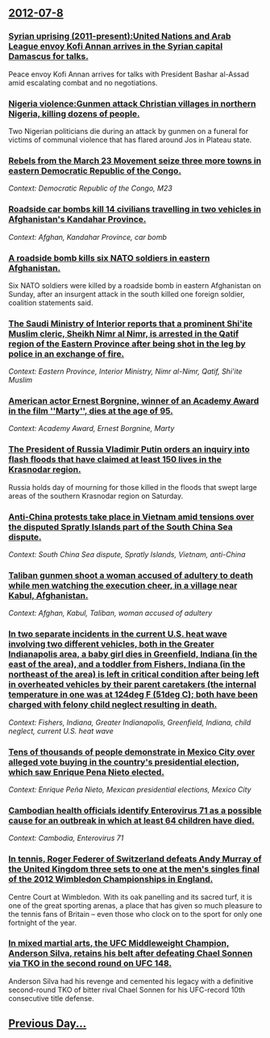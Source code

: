 ## [2012-07-8](/news/2012/07/8/index.md)

### [Syrian uprising (2011-present):United Nations and Arab League envoy Kofi Annan arrives in the Syrian capital Damascus for talks. ](/news/2012/07/8/syrian-uprising-2011apresent-punited-nations-and-arab-league-envoy-kofi-annan-arrives-in-the-syrian-capital-damascus-for-talks.md)
Peace envoy Kofi Annan arrives for talks with President Bashar al-Assad amid escalating combat and no negotiations.

### [Nigeria violence:Gunmen attack Christian villages in northern Nigeria, killing dozens of people. ](/news/2012/07/8/nigeria-violence-pgunmen-attack-christian-villages-in-northern-nigeria-killing-dozens-of-people.md)
Two Nigerian politicians die during an attack by gunmen on a funeral for victims of communal violence that has flared around Jos in Plateau state.

### [Rebels from the March 23 Movement seize three more towns in eastern Democratic Republic of the Congo. ](/news/2012/07/8/rebels-from-the-march-23-movement-seize-three-more-towns-in-eastern-democratic-republic-of-the-congo.md)
_Context: Democratic Republic of the Congo, M23_

### [Roadside car bombs kill 14 civilians travelling in two vehicles in Afghanistan's Kandahar Province. ](/news/2012/07/8/roadside-car-bombs-kill-14-civilians-travelling-in-two-vehicles-in-afghanistan-s-kandahar-province.md)
_Context: Afghan, Kandahar Province, car bomb_

### [A roadside bomb kills six NATO soldiers in eastern Afghanistan. ](/news/2012/07/8/a-roadside-bomb-kills-six-nato-soldiers-in-eastern-afghanistan.md)
Six NATO soldiers were killed by a roadside bomb in eastern Afghanistan on Sunday, after an insurgent attack in the south killed one foreign soldier, coalition statements said.

### [The Saudi Ministry of Interior reports that a prominent Shi'ite Muslim cleric, Sheikh Nimr al Nimr, is arrested in the Qatif region of the Eastern Province after being shot in the leg by police in an exchange of fire. ](/news/2012/07/8/the-saudi-ministry-of-interior-reports-that-a-prominent-shi-ite-muslim-cleric-sheikh-nimr-al-nimr-is-arrested-in-the-qatif-region-of-the-e.md)
_Context: Eastern Province, Interior Ministry, Nimr al-Nimr, Qatif, Shi'ite Muslim_

### [American actor Ernest Borgnine, winner of an Academy Award in the film ''Marty'', dies at the age of 95. ](/news/2012/07/8/american-actor-ernest-borgnine-winner-of-an-academy-award-in-the-film-marty-dies-at-the-age-of-95.md)
_Context: Academy Award, Ernest Borgnine, Marty_

### [The President of Russia Vladimir Putin orders an inquiry into flash floods that have claimed at least 150 lives in the Krasnodar region. ](/news/2012/07/8/the-president-of-russia-vladimir-putin-orders-an-inquiry-into-flash-floods-that-have-claimed-at-least-150-lives-in-the-krasnodar-region.md)
Russia holds day of mourning for those killed in the floods that swept large areas of the southern Krasnodar region on Saturday.

### [Anti-China protests take place in Vietnam amid tensions over the disputed Spratly Islands part of the South China Sea dispute. ](/news/2012/07/8/anti-china-protests-take-place-in-vietnam-amid-tensions-over-the-disputed-spratly-islands-part-of-the-south-china-sea-dispute.md)
_Context: South China Sea dispute, Spratly Islands, Vietnam, anti-China_

### [Taliban gunmen shoot a woman accused of adultery to death while men watching the execution cheer, in a village near Kabul, Afghanistan. ](/news/2012/07/8/taliban-gunmen-shoot-a-woman-accused-of-adultery-to-death-while-men-watching-the-execution-cheer-in-a-village-near-kabul-afghanistan.md)
_Context: Afghan, Kabul, Taliban, woman accused of adultery_

### [In two separate incidents in the current U.S. heat wave involving two different vehicles, both in the Greater Indianapolis area, a baby girl dies in Greenfield, Indiana (in the east of the area), and a toddler from Fishers, Indiana (in the northeast of the area) is left in critical condition after being left in overheated vehicles by their parent caretakers (the internal temperature in one was at 124deg F (51deg C); both have been charged with felony child neglect resulting in death. ](/news/2012/07/8/in-two-separate-incidents-in-the-current-u-s-heat-wave-involving-two-different-vehicles-both-in-the-greater-indianapolis-area-a-baby-girl.md)
_Context: Fishers, Indiana, Greater Indianapolis, Greenfield, Indiana, child neglect, current U.S. heat wave_

### [Tens of thousands of people demonstrate in Mexico City over alleged vote buying in the country's presidential election, which saw Enrique Pena Nieto elected. ](/news/2012/07/8/tens-of-thousands-of-people-demonstrate-in-mexico-city-over-alleged-vote-buying-in-the-country-s-presidential-election-which-saw-enrique-pe.md)
_Context: Enrique Peña Nieto, Mexican presidential elections, Mexico City_

### [Cambodian health officials identify Enterovirus 71 as a possible cause for an outbreak in which at least 64 children have died. ](/news/2012/07/8/cambodian-health-officials-identify-enterovirus-71-as-a-possible-cause-for-an-outbreak-in-which-at-least-64-children-have-died.md)
_Context: Cambodia, Enterovirus 71_

### [In tennis, Roger Federer of Switzerland defeats Andy Murray of the United Kingdom three sets to one at the men's singles final of the 2012 Wimbledon Championships in England. ](/news/2012/07/8/in-tennis-roger-federer-of-switzerland-defeats-andy-murray-of-the-united-kingdom-three-sets-to-one-at-the-men-s-singles-final-of-the-2012-w.md)
Centre Court at Wimbledon. With its oak panelling and its sacred turf, it is one of the great sporting arenas, a place that has given so much pleasure to the tennis fans of Britain &ndash; even those who clock on to the sport for only one fortnight of the year.

### [In mixed martial arts, the UFC Middleweight Champion, Anderson Silva, retains his belt after defeating Chael Sonnen via TKO in the second round on UFC 148. ](/news/2012/07/8/in-mixed-martial-arts-the-ufc-middleweight-champion-anderson-silva-retains-his-belt-after-defeating-chael-sonnen-via-tko-in-the-second-ro.md)
Anderson Silva had his revenge and cemented his legacy with a definitive second-round TKO of bitter rival Chael Sonnen for his UFC-record 10th consecutive title defense.

## [Previous Day...](/news/2012/07/7/index.md)

